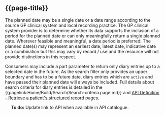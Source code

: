 ## {{page-title}}

The planned date may be a single date or a date range according to the source GP clinical system and local recording practice. 
The GP clinical system provider is to determine whether its data supports the inclusion of a period for the planned date or can only meaningfully return a single planned date.
Wherever feasible and meaningful, a date period is preferred.
The planned date(s) may represent an earliest date, latest date, indicative date or a combination but this may vary by record / use and the resource will not provide distinctions in this respect.

Consumers may include a part parameter to return only diary entries up to a selected date in the future.
As the search filter only provides an upper boundary and has to be a future date, diary entries which are `active` and have passed their planned date will always be included.
Full details about search criteria for diary entries is detailed in the {{pagelink:Home/Build/Search/Search-criteria.page.md}} and [API Definition - Retrieve a patient's structured record](https://developer.nhs.uk/apis/gpconnect-1-6-0/accessrecord_structured_development_retrieve_patient_record.html#request-operation) pages.

<div class="nhsd-a-box nhsd-a-box--bg-light-yellow nhsd-!t-margin-bottom-6 nhsd-t-body">
    <i class="fa fa-exclamation-triangle"></i> <b>To do:</b> Update link to API when available in API catalogue.
</div>